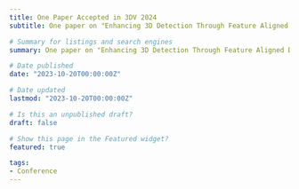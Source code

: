 ```yaml
---
title: One Paper Accepted in 3DV 2024
subtitle: One paper on "Enhancing 3D Detection Through Feature Aligned Deep Fusion" is accpeted by International Conference on 3D Vision (3DV)'2024.

# Summary for listings and search engines
summary: One paper on "Enhancing 3D Detection Through Feature Aligned Deep Fusion" is accepted by 3DV'2024.

# Date published
date: "2023-10-20T00:00:00Z"

# Date updated
lastmod: "2023-10-20T00:00:00Z"

# Is this an unpublished draft?
draft: false

# Show this page in the Featured widget?
featured: true

tags:
- Conference
---
```


